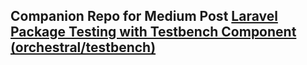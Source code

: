 ## Companion Repo for Medium Post [Laravel Package Testing with Testbench Component (orchestral/testbench)](https://medium.com/@realgoodsystem/laravel-package-testing-with-testbench-component-orchestral-testbench-7d7ec95d9be8)
